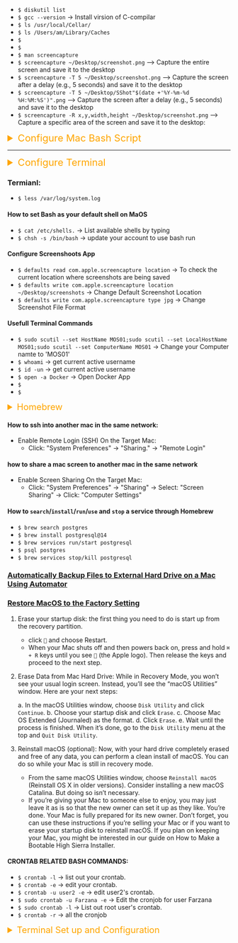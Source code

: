 -   `$ diskutil list`
-   `$ gcc --version` -> Install virsion of C-compilar
-   `$ ls /usr/local/Cellar/`
-   `$ ls /Users/am/Library/Caches`
-   `$ `
-   `$ `
-   `$ man screencapture`
-   `$ screencapture ~/Desktop/screenshot.png` --> Capture the entire screen and save it to the desktop
-   `$ screencapture -T 5 ~/Desktop/screenshot.png` --> Capture the screen after a delay (e.g., 5 seconds) and save it to the desktop
-   `$ screencapture -T 5 ~/Desktop/SShot"$(date +'%Y-%m-%d %H:%M:%S')".png` --> Capture the screen after a delay (e.g., 5 seconds) and save it to the desktop
-   `$ screencapture -R x,y,width,height ~/Desktop/screenshot.png` --> Capture a specific area of the screen and save it to the desktop:

<details><summary style="font-size:22px;color:Orange;text-align:left">Configure Mac Bash Script</summary>

```bash
# Increase Trackpad Tracking Speed
defaults write -g com.apple.trackpad.scaling 2.5
# Reset to Default Trackpad Tracking Speed:
defaults delete -g com.apple.trackpad.scaling
# After running the commands, you may need to log out and log back in or restart your Mac for the changes to take effect. Alternatively, you can restart the SystemUIServer process using the following command:
killall SystemUIServer
```

</details>

---

<details><summary style="font-size:22px;color:Orange;text-align:left">Configure Terminal</summary>

**Customize Terminal Appearance**:

-   You can use the tput command to change text attributes like color and style. For example, to set the terminal text color to red:

    -   `$ tput setaf 1`

-   To reset the color:

    -   `$ tput sgr0`

**Change Terminal Theme**:

-   You can change the terminal theme using profiles. For example, to set the default theme, use:

    -   `$ defaults write com.apple.Terminal "Default Window Settings" -string "Pro"`

        -   Replace "Pro" with the name of your preferred theme.

**Enable/Disable Terminal Bell**:

-   To disable the terminal bell sound, you can use the set command. For example:

    -   `$ set bell-style none`

        -   Add this to your shell configuration file to make it permanent.

**Customize Tab Title**:

-   You can customize the tab title using escape sequences. For example:

    -   `$ echo -e "\033];Custom Title\007"`

        -   This changes the tab title to "Custom Title."

**Modify Terminal Preferences**:

-   You can use the defaults command to modify Terminal preferences. For example, to enable the "Use option as meta key" option:

    -   `$ defaults write com.apple.Terminal "OptionIsMeta" -bool true`

Remember to restart your terminal or open a new terminal window for changes to take effect. Additionally, always back up your configuration files before making significant changes.

</details>

### Termianl:

-   `$ less /var/log/system.log`

#### How to set Bash as your default shell on MaOS

-   `$ cat /etc/shells.` → List available shells by typing
-   `$ chsh -s /bin/bash` → update your account to use bash run

#### Configure Screenshoots App

-   `$ defaults read com.apple.screencapture location` -> To check the current location where screenshots are being saved
-   `$ defaults write com.apple.screencapture location ~/Desktop/screenshots` -> Change Default Screenshot Location
-   `$ defaults write com.apple.screencapture type jpg` -> Change Screenshot File Format

#### Usefull Terminal Commands

-   `$ sudo scutil --set HostName MOS01;sudo scutil --set LocalHostName MOS01;sudo scutil --set ComputerName MOS01` → Change your Computer namte to 'MOS01'
-   `$ whoami` → get current active username
-   `$ id -un` → get current active username
-   `$ open -a Docker` → Open Docker App
-   `$ `
-   `$ `

<details><summary style="font-size:20px;color:Orange;text-align:left">Homebrew</summary>

Homebrew is a popular package manager for macOS. It simplifies the installation and management of software packages on your Mac. Here are some key terms and concepts related to Homebrew:

-   **Formula**: In Homebrew, a formula is a Ruby script that describes how to install and configure a particular software package. Each formula corresponds to a specific software package that Homebrew can install.
-   **Package**: A package refers to a software application or library that you can install using Homebrew. Homebrew maintains a collection of packages, each represented by a formula.
    -   **Cellar**(`/usr/local/Cellar`): The Cellar is the directory where Homebrew installs software packages and their associated files. By default, the Cellar is located at `/usr/local/Cellar`. This includes packages that are installed using the brew command, as well as some packages that are installed using Homebrew Cask, such as fonts or plugins for command-line tools.
-   **Casks**: Casks are an extension of Homebrew that allow you to install and manage macOS GUI applications and large binaries. This includes applications that you would typically install by dragging into your Applications folder.
    -   **Caskroom**(`/usr/local/Caskroom`): The Caskroom is the directory where Homebrew Cask stores the binary applications that it installs. This includes popular desktop applications like web browsers, text editors, and media players.
-   `Tap`: A tap in Homebrew is a collection of additional formulae and/or other related content maintained separately from the main Homebrew repository. Taps allow users to access formulae that are not included in the core Homebrew repository.
-   `Homebrew Core`: Homebrew Core is the main repository of formulae maintained by the Homebrew project. It contains a wide range of popular software packages that can be installed using Homebrew.
-   `Brewfile`: A Brewfile is a text file that lists the packages you want Homebrew to install on your system. It allows you to define a set of packages and their versions, making it easier to reproduce the same software environment on multiple machines.

##### Brew Commands

-   `$ brew help`
-   `$ brew list` -> List installed packages
-   `$ brew list --cask` -> List installed Cask (GUI Applications)
-   `$ brew search <package_name>`
    -   `$ brew search openjdk`
-   `$ brew install <package_name>`
-   `$ brew uninstall <package_name>`
-   `$ brew install --cask <cask_name>`
-   `$ brew uninstall --cask <cask_name>`
-   `$ brew services list`
-   `$ brew services start <package_name>`
-   `$ brew services stop <package_name>`
-   `$ `
-   `$ `

-   **Example usage**:

    -   `$ brew search TEXT|/REGEX/`
    -   `$ brew info [FORMULA|CASK...]`
    -   `$ brew install FORMULA|CASK...`
    -   `$ brew update`
    -   `$ brew upgrade [FORMULA|CASK...]`
    -   `$ brew uninstall FORMULA|CASK...`
    -   `$ brew list [FORMULA|CASK...]`

-   **Troubleshooting**:

    -   `$ brew config`
    -   `$ brew doctor`
    -   `$ brew install --verbose --debug FORMULA|CASK`

-   **Contributing**:

    -   `$ brew create URL [--no-fetch]`
    -   `$ brew edit [FORMULA|CASK...]`

-   **Further help**:

    -   `$ brew commands`
    -   `$ brew help [COMMAND]`
    -   `$ man brew`

</details>

#### How to ssh into another mac in the same network:

-   Enable Remote Login (SSH) On the Target Mac:
    -   Click: "System Preferences" -> "Sharing." -> "Remote Login"

#### how to share a mac screen to another mac in the same network

-   Enable Screen Sharing On the Target Mac:
    -   Click: "System Preferences" -> "Sharing" -> Select: "Screen Sharing" -> Click: "Computer Settings"

#### How to `search`/`install`/`run`/`use` and `stop` a service through Homebrew

-   `$ brew search postgres`
-   `$ brew install postgresql@14`
-   `$ brew services run/start postgresql`
-   `$ psql postgres`
-   `$ brew services stop/kill postgresql`

### [Automatically Backup Files to External Hard Drive on a Mac Using Automator](https://www.youtube.com/watch?v=n17XsI80ndE)

### [Restore MacOS to the Factory Setting](https://support.apple.com/en-us/HT208496)

1. Erase your startup disk: the first thing you need to do is start up from the recovery partition.

    - click `` and choose Restart.
    - When your Mac shuts off and then powers back on, press and hold `⌘ + R` keys until you see `` (the Apple logo). Then release the keys and proceed to the next step.

2. Erase Data from Mac Hard Drive: While in Recovery Mode, you won’t see your usual login screen. Instead, you’ll see the “macOS Utilities” window. Here are your next steps:

    a. In the macOS Utilities window, choose `Disk Utility` and click `Continue`.
    b. Choose your startup disk and click `Erase`.
    c. Choose Mac OS Extended (Journaled) as the format.
    d. Click `Erase`.
    e. Wait until the process is finished. When it’s done, go to the `Disk Utility` menu at the top and `Quit Disk Utility`.

3. Reinstall macOS (optional): Now, with your hard drive completely erased and free of any data, you can perform a clean install of macOS. You can do so while your Mac is still in recovery mode.
    - From the same macOS Utilities window, choose `Reinstall macOS` (Reinstall OS X in older versions). Consider installing a new macOS Catalina. But doing so isn’t necessary.
    - If you’re giving your Mac to someone else to enjoy, you may just leave it as is so that the new owner can set it up as they like. You’re done. Your Mac is fully prepared for its new owner. Don’t forget, you can use these instructions if you’re selling your Mac or if you want to erase your startup disk to reinstall macOS. If you plan on keeping your Mac, you might be interested in our guide on How to Make a Bootable High Sierra Installer.

#### CRONTAB RELATED BASH COMMANDS:

-   `$ crontab -l` → list out your crontab.
-   `$ crontab -e` → edit your crontab.
-   `$ crontab -u user2 -e` → edit user2's crontab.
-   `$ sudo crontab -u Farzana -e` → Edit the cronjob for user Farzana
-   `$ sudo crontab -l` → List out root user's crontab.
-   `$ crontab -r` → all the cronjob

<details><summary style="font-size:20px;color:Orange"> Terminal Set up and Configuration</summary>

`defaults` is a command line utility for managing macOS preferences. For the Terminal app, the `defaults write com.apple.Terminal` command can be used to configure various options. While there's no exhaustive list available directly in the `man` pages or Apple's official documentation, here are some of the most commonly used settings:

#### Common `defaults write com.apple.Terminal` Settings:

1. **Font Settings**:

    ```bash
    defaults write com.apple.Terminal "Default Window Settings" -string "Pro"
    defaults write com.apple.Terminal "Startup Window Settings" -string "Pro"
    ```

2. **Shell Settings**:

    ```bash
    defaults write com.apple.Terminal Shell -string "/bin/bash"
    ```

3. **Encoding Settings**:

    ```bash
    defaults write com.apple.Terminal StringEncodings -array 4
    ```

4. **Cursor Settings**:

    ```bash
    defaults write com.apple.Terminal CursorType -string "Blinking Block"
    ```

5. **Window Size Settings**:

    ```bash
    defaults write com.apple.Terminal "Window Rows" -int 30
    defaults write com.apple.Terminal "Window Columns" -int 120
    ```

6. **Transparency Settings**:

    ```bash
    defaults write com.apple.Terminal "Window Alpha" -float 0.9
    ```

7. **Secure Keyboard Entry**:

    ```bash
    defaults write com.apple.Terminal SecureKeyboardEntry -bool true
    ```

8. **Line Marks**:

    ```bash
    defaults write com.apple.Terminal ShowLineMarks -bool false
    ```

9. **Keyboard Settings**:

    ```bash
    defaults write com.apple.Terminal "OptionIsMeta" -bool true
    ```

10. **ANSI Colors**:

    ```bash
    defaults write com.apple.Terminal "Ansi 0 Color" -data <data>
    defaults write com.apple.Terminal "Ansi 1 Color" -data <data>
    ```

11. **Shell Exit Action**:

    ```bash
    defaults write com.apple.Terminal ShellExitAction -int 0
    ```

12. **Startup Settings**:
    ```bash
    defaults write com.apple.Terminal "Startup Window Settings" -string "Pro"
    ```

#### How to Discover More Settings:

To find more configurable options, you can inspect the current preferences file for Terminal. This can give you a hint of what can be modified:

```bash
defaults read com.apple.Terminal
```

You can redirect the output to a file to explore it more easily:

```bash
defaults read com.apple.Terminal > terminal_defaults.txt
```

#### Example:

```bash
#!/bin/bash


# Use Pro theme as default
osascript <<EOD
tell application "Terminal"
    set default settings to settings set "Pro"
end tell
EOD

# Enable Secure Keyboard Entry
defaults write com.apple.Terminal SecureKeyboardEntry -bool true

# Disable line marks
defaults write com.apple.Terminal ShowLineMarks -bool false

# Use UTF-8 only
defaults write com.apple.Terminal StringEncodings -array 4

# Set font to Menlo, size 12
PROFILE_NAME="Pro"
FONT_NAME="Menlo-Regular"
FONT_SIZE=12
osascript <<EOD
tell application "Terminal"
    set current settings of tabs of windows to settings set "${PROFILE_NAME}"
    set the font name of current settings of tabs of windows to "${FONT_NAME}"
    set the font size of current settings of tabs of windows to ${FONT_SIZE}
end tell
EOD

# Set Terminal to open with default shell
defaults write com.apple.Terminal ShellExitAction -int 0

# Enable "Use Option as Meta key"
defaults write com.apple.Terminal "Profile" -string "Pro"
PROFILE_UUID=$(defaults read com.apple.Terminal "Window Settings" | grep -A 1 "Pro" | grep -oE '"[^"]+"' | head -n 1 | tr -d '"')
defaults write com.apple.Terminal "Window Settings" -dict-add "Pro" "<dict><key>optionIsMeta</key><true/></dict>"

# Kill Terminal to apply changes
echo "Restarting Terminal to apply changes..."
pkill Terminal

echo "Terminal configuration completed successfully."
```

#### write a bash function which configure a the Terminal on mac using the file given by "defaults read com.apple.Terminal" command

-   `$ defaults read com.apple.Terminal > terminal_defaults.txt`
-   `$ configure_terminal_from_file terminal_defaults.txt`

```sh
#!/bin/bash

# Function to apply Terminal preferences from a file
configure_terminal_from_file() {
    local file_path="$1"

    if [[ ! -f "$file_path" ]]; then
        echo "File not found: $file_path"
        return 1
    fi

    while IFS= read -r line; do
        # Only process lines that start with a key (no spaces at the beginning)
        if [[ $line =~ ^[a-zA-Z0-9] ]]; then
            key=$(echo "$line" | awk -F ' = ' '{print $1}')
            value=$(echo "$line" | awk -F ' = ' '{print $2}' | sed 's/;$//')
            echo "Setting $key to $value"
            defaults write com.apple.Terminal "$key" "$value"
        fi
    done < "$file_path"

    # Restart Terminal to apply changes
    echo "Restarting Terminal to apply changes..."
    pkill Terminal
}

# Usage
# Save the current Terminal settings to a file
defaults read com.apple.Terminal > terminal_defaults.txt

# Apply the settings from the file
configure_terminal_from_file terminal_defaults.txt

```

</default>

## Windows Shortcuts

-   `Alt + space + R` → Restore Down
-   `Alt + space + X` → Maximize
-   `Alt + space + N` → Minimization
-   `ALT+TAB` → Switch between open items
-   `MSKey+TAB` → Cycle through programs on the taskbar
-   `ALT+ESC` → Cycle through items in the order in which they were opened
-   `CTRL+SHIFT+ESC` → Open Task Manager
-   `NUMBER KEYS` → Launch From Quick Launch
-   `MSKey +D` OR `MSKey+M` → Maximization & Minimization

<details><summary style="font-size:20px;color:Orange">get all the current settings and configurations of your Mac</summary>

##### 1. **General System Information**

-   **System Overview**:
    ```bash
    system_profiler SPSoftwareDataType
    ```
-   **Full Hardware and Software Overview**:
    ```bash
    system_profiler
    ```

---

##### 2. **macOS Version and Build**

-   **OS Version**:
    ```bash
    sw_vers
    ```

---

##### 3. **Hardware Information**

-   **CPU Details**:
    ```bash
    sysctl -n machdep.cpu.brand_string
    ```
-   **Memory (RAM) Details**:
    ```bash
    system_profiler SPMemoryDataType
    ```
-   **Storage Information**:
    ```bash
    diskutil list
    ```
    or
    ```bash
    system_profiler SPStorageDataType
    ```
-   **Graphics Card**:
    ```bash
    system_profiler SPDisplaysDataType
    ```

---

##### 4. **Network Configuration**

-   **Active Network Interfaces**:
    ```bash
    ifconfig
    ```
-   **Wi-Fi Details**:
    ```bash
    networksetup -getinfo Wi-Fi
    ```
-   **Public IP Address**:
    ```bash
    curl ifconfig.me
    ```
-   **DNS Configuration**:
    ```bash
    scutil --dns
    ```
-   **Routing Table**:
    ```bash
    netstat -rn
    ```

---

##### 5. **System Preferences**

-   **Defaults Read (For macOS User Preferences)**:
    ```bash
    defaults read
    ```
    _(This outputs all macOS user defaults. It's quite verbose, so pipe it into a file if needed)_:
    ```bash
    defaults read > mac_defaults.txt
    ```
-   **Dock Settings**:
    ```bash
    defaults read com.apple.dock
    ```
-   **Finder Preferences**:
    ```bash
    defaults read com.apple.finder
    ```

---

##### 6. **Power and Battery Settings**

-   **Power Management Settings**:
    ```bash
    pmset -g
    ```
-   **Battery Status**:
    ```bash
    system_profiler SPPowerDataType
    ```

---

##### 7. **Installed Applications**

-   **List Installed Applications**:
    ```bash
    system_profiler SPApplicationsDataType
    ```

---

##### 8. **Security Settings**

-   **Firewall Status**:
    ```bash
    /usr/libexec/ApplicationFirewall/socketfilterfw --getglobalstate
    ```
-   **Gatekeeper Status**:
    ```bash
    spctl --status
    ```

---

##### 9. **Users and Groups**

-   **List All Users**:
    ```bash
    dscl . list /Users
    ```
-   **Current User Details**:
    ```bash
    id
    ```

---

##### 10. **Startup Items**

-   **List Startup Items**:
    ```bash
    system_profiler SPStartupItemDataType
    ```

---

##### 11. **Environment Variables**

-   **Print All Environment Variables**:
    ```bash
    printenv
    ```

---

##### 12. **System Logs and Diagnostics**

-   **View System Logs**:
    ```bash
    log show --info
    ```
-   **Kernel Logs**:
    ```bash
    dmesg
    ```

---

##### Pro Tip: Save All Outputs to a File

To save all outputs for future reference, you can redirect the command output to a file. For example:

```bash
system_profiler > system_report.txt
```

This will create a `system_report.txt` file with all the details. Use similar redirection for any other command you want to document.

Let me know if you need additional help with specific settings or commands!

</details>
